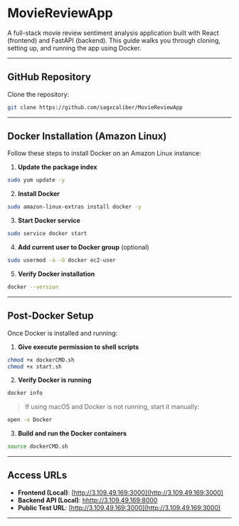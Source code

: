 # MovieReviewApp

A full-stack movie review sentiment analysis application built with React (frontend) and FastAPI (backend). This guide walks you through cloning, setting up, and running the app using Docker.

---

## GitHub Repository

Clone the repository:

```bash
git clone https://github.com/sagxcaliber/MovieReviewApp
```

---

## Docker Installation (Amazon Linux)

Follow these steps to install Docker on an Amazon Linux instance:

1. **Update the package index**

```bash
sudo yum update -y
```

2. **Install Docker**

```bash
sudo amazon-linux-extras install docker -y
```

3. **Start Docker service**

```bash
sudo service docker start
```

4. **Add current user to Docker group** (optional)

```bash
sudo usermod -a -G docker ec2-user
```

5. **Verify Docker installation**

```bash
docker --version
```

---

## Post-Docker Setup

Once Docker is installed and running:

1. **Give execute permission to shell scripts**

```bash
chmod +x dockerCMD.sh
chmod +x start.sh
```

2. **Verify Docker is running**

```bash
docker info
```

> If using macOS and Docker is not running, start it manually:

```bash
open -a Docker
```

3. **Build and run the Docker containers**

```bash
source dockerCMD.sh
```

---

## Access URLs

- **Frontend (Local)**: [http://3.109.49.169:3000](http://3.109.49.169:3000)  
- **Backend API (Local)**: [hhttp://3.109.49.169:8000](http://3.109.49.169:8000)  
- **Public Test URL**: [http://3.109.49.169:3000](http://3.109.49.169:3000)

---
